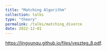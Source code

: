 ```yaml
---
title: "Matching Algorithm"
collection: talks
type: "theory"
permalink: /talks/matching_divorce
date: 2022-12-01
---
```


https://lingyunqu.github.io/files/veszteg_8.pdf.
